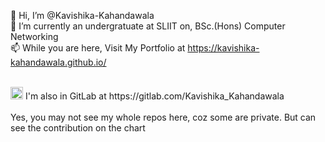 👋 Hi, I’m @Kavishika-Kahandawala <br>
🌱 I’m currently an undergratuate at SLIIT on, BSc.(Hons) Computer Networking <br>
📫 While you are here, Visit My Portfolio at https://kavishika-kahandawala.github.io/ <br>

<br>
<a href="https://gitlab.com/Kavishika_Kahandawala"><img src="https://user-images.githubusercontent.com/25774028/209058357-6f5dc293-1fe7-4b46-ba7f-88ab519cf7bf.svg" width="20px"></a> I'm also in GitLab at https://gitlab.com/Kavishika_Kahandawala <br>

<br>
Yes, you may not see my whole repos here, coz some are private. But can see the contribution on the chart
<!---
Kavishika-Kahandawala/Kavishika-Kahandawala is a ✨ special ✨ repository because its `README.md` (this file) appears on your GitHub profile.
You can click the Preview link to take a look at your changes.
--->
